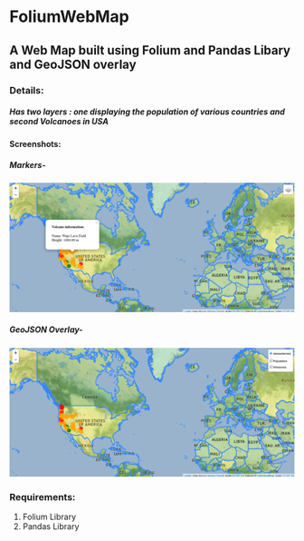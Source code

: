 # FoliumWebMap
## A Web Map built using Folium and Pandas Libary and GeoJSON overlay

###		Details: 
#####	Has two layers : one displaying the population of various countries and second Volcanoes in USA  
#### Screenshots:  
##### Markers-
![alt text](https://github.com/TheThinker01/FoliumWebMap/blob/master/ScreenShot%201.png "Markers Layer")

##### GeoJSON Overlay-
![alt text](https://github.com/TheThinker01/FoliumWebMap/blob/master/ScreenShot%202.png "Markers Layer")
###		Requirements:
1. Folium Library
1. Pandas Library
